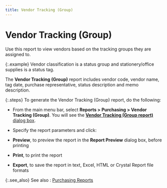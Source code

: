 ```yaml
---
title: Vendor Tracking (Group)
---
```


# Vendor Tracking (Group)


Use this report to view vendors based on the tracking groups they are  assigned to.


{:.example}
Vendor classification is a status group and  stationery/office supplies is a status tag.


The **Vendor Tracking (Group)** report  includes vendor code, vendor name, tag date, purchase representative,  status description and memo description.


{:.steps}
To generate the Vendor Tracking (Group) report, do the following:

- From the main  menu bar, select **Reports &gt; Purchasing 
 &gt; Vendor Tracking (Group)**. You will see the [**Vendor Tracking (Group report)** dialog  box]({{site.rpt_baseurl}}/misc/vendor_tracking_group_report_dialog_box_rep.html).
- Specify the  report parameters and click:


- **Preview**,  to preview the report in the **Report Preview** dialog box, before printing
- **Print**,  to print the report
- **Export**,  to save the report in text, Excel, HTML or Crystal Report file formats



{:.see_also}
See also
: [Purchasing Reports]({{site.rpt_baseurl}}/everest-reports/purchasing/purchasing_reports.html)
